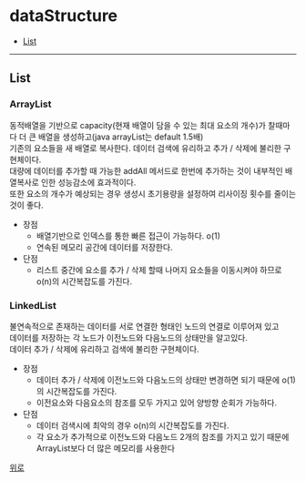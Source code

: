 # dataStructure

- [List](#list)

--- 

## List
### ArrayList
동적배열을 기반으로 capacity(현재 배열이 담을 수 있는 최대 요소의 개수)가 찰때마다 더 큰 배열을 생성하고(java arrayList는 default 1.5배) 
<br>
기존의 요소들을 새 배열로 복사한다. 데이터 검색에 유리하고 추가 / 삭제에 불리한 구현체이다.
<br>
대량에 데이터를 추가할 때 가능한 addAll 메서드로 한번에 추가하는 것이 내부적인 배열복사로 인한 성능감소에 효과적이다.
<br>
 또한 요소의 개수가 예상되는 경우 생성시 초기용량을 설정하여 리사이징 횟수를 줄이는것이 좋다.
* 장점
  * 배열기반으로 인덱스를 통한 빠른 접근이 가능하다. o(1)
  * 연속된 메모리 공간에 데이터를 저장한다.
* 단점
  * 리스트 중간에 요소를 추가 / 삭제 할때 나머지 요소들을 이동시켜야 하므로 o(n)의 시간복잡도를 가진다.

### LinkedList
불연속적으로 존재하는 데이터를 서로 연결한 형태인 노드의 연결로 이루어져 있고
<br>
데이터를 저장하는 각 노드가 이전노드와 다음노드의 상태만을 알고있다.
<br>
데이터 추가 / 삭제에 유리하고 검색에 불리한 구현체이다.
* 장점
  * 데이터 추가 / 삭제에 이전노드와 다음노드의 상태만 변경하면 되기 때문에 o(1)의 시간복잡도를 가진다.
  * 이전요소와 다음요소의 참조를 모두 가지고 있어 양방향 순회가 가능하다.
* 단점
  * 데이터 검색시에 최악의 경우 o(n)의 시간복잡도를 가진다.
  * 각 요소가 추가적으로 이전노드와 다음노드 2개의 참조를 가지고 있기 때문에 ArrayList보다 더 많은 메모리를 사용한다

[위로](#dataStructure)

<br>
